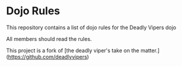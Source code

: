 Dojo Rules
==========

This repository contains a list of dojo rules for the Deadly Vipers dojo

All members should read the rules.

This project is a fork of [the deadly viper's take on the matter.] (https://github.com/deadlyvipers)
